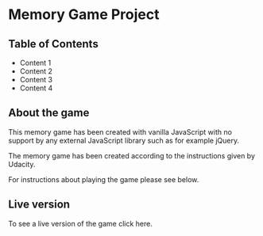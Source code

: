 # Memory Game Project

## Table of Contents

* Content 1
* Content 2
* Content 3
* Content 4


## About the game

This memory game has been created with vanilla JavaScript with no support by any external JavaScript library such as for example jQuery.

The memory game has been created according to the instructions given by Udacity.

For instructions about playing the game please see below.

## Live version

To see a live version of the game click here.

